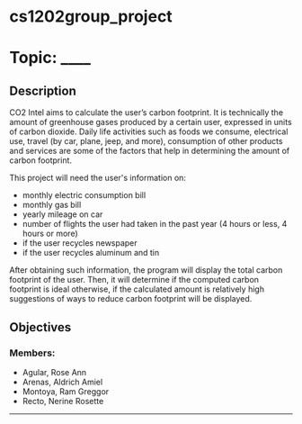 # cs1202group_project

# Topic: ____
## Description
CO2 Intel aims to calculate the user’s carbon footprint. It is technically the amount of greenhouse gases produced by a certain user, expressed in units of carbon dioxide. Daily life activities such as foods we consume, electrical use, travel (by car, plane, jeep, and more), consumption of other products and services are some of the factors that help in determining the amount of carbon footprint.

This project will need the user's information on:
+ monthly electric consumption bill
+ monthly gas bill
+ yearly mileage on car
+ number of flights the user had taken in the past year (4 hours or less, 4 hours or more)
+ if the user recycles newspaper
+ if the user recycles aluminum and tin

After obtaining such information, the program will display the total carbon footprint of the user. Then, it will determine if the computed carbon footprint is ideal otherwise, if the calculated amount is relatively high suggestions of ways to reduce carbon footprint will be displayed.

## Objectives

### Members:
- Agular, Rose Ann
- Arenas, Aldrich Amiel
- Montoya, Ram Greggor
- Recto, Nerine Rosette
---
